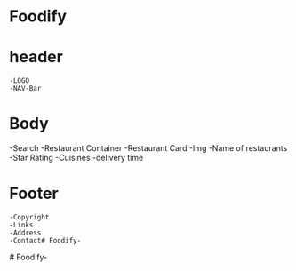 # Foodify

# header
    -LOGO
    -NAV-Bar

# Body
   -Search
   -Restaurant Container
     -Restaurant Card
         -Img
         -Name of restaurants
         -Star Rating
         -Cuisines 
         -delivery time

# Footer
    -Copyright
    -Links
    -Address
    -Contact#   F o o d i f y -  
 #   F o o d i f y -  
 